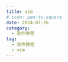 ```yaml
---
title: vim
# icon: pen-to-square
date: 2024-07-26
category:
  - 软件教程
tag:
  - 软件教程
  - vim
---
```


